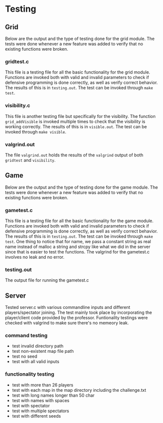 # Testing

## Grid

Below are the output and the type of testing done for the grid module. The tests were done whenever a new feature was added to verify that no existing functions were broken.

### gridtest.c

This file is a testing file for all the basic functionality for the grid module. Functions are invoked both with valid and invalid parameters to check if defensive programming is done correctly, as well as verify correct behavior. The results of this is in `testing.out`. The test can be invoked through `make test`.

### visibility.c

This file is another testing file but specifically for the visibility. The function `grid_addVisible` is invoked multiple times to check that the visibility is working correctly. The results of this is in `visible.out`. The test can be invoked through `make visible`.

### valgrind.out

The file `valgrind.out` holds the results of the `valgrind` output of both `gridtest` and `visibility`.

## Game

Below are the output and the type of testing done for the game module. The tests were done whenever a new feature was added to verify that no existing functions were broken.

### gametest.c

This file is a testing file for all the basic functionality for the game module. Functions are invoked both with valid and invalid parameters to check if defensive programming is done correctly, as well as verify correct behavior. The results of this is in `testing.out`. The test can be invoked through `make test`.
One thing to notice that for name, we pass a constant string as real name instead of malloc a string and strcpy like what we did in the server since that is easier to test the functions. The valgrind for the gametest.c involves no leak and no error.

### testing.out

The output file for running the gametest.c

## Server

Tested server.c with various commandline inputs and different players/spectator joining.
The test mainly took place by incorporating the player/client code provided by the professor. Funtionality testings were checked with valgrind to make sure there's no memeory leak.

### command testing
* test invalid directory path
* test non-existent map file path
* test no seed
* test with all valid inputs 

### functionality testing
* test with more than 26 players
* test with each map in the map directory including the challenge.txt
* test with long names longer than 50 char
* test with names with spaces
* test with spectator
* test with multiple spectators
* test with different seeds
